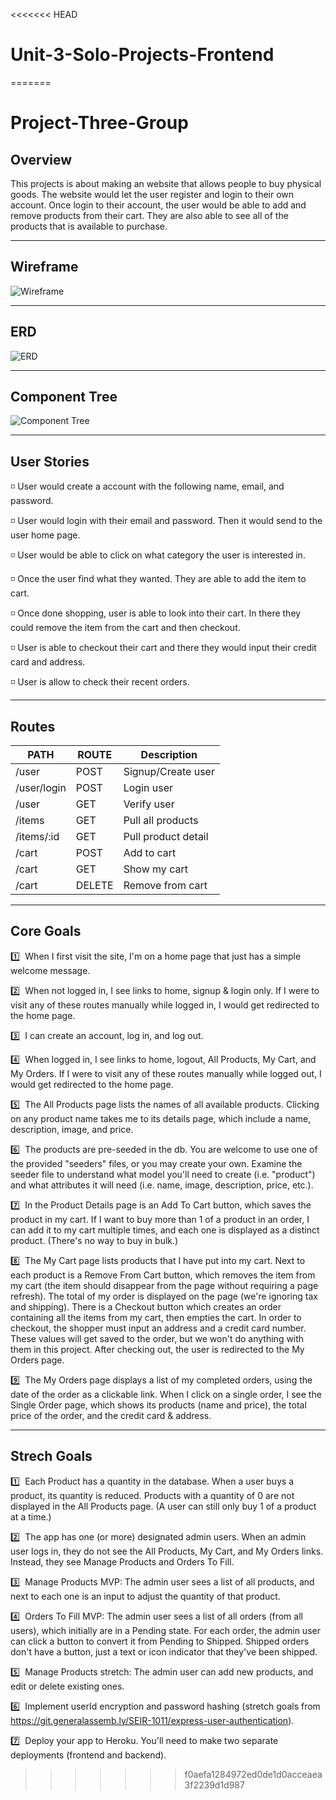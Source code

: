 <<<<<<< HEAD
# Unit-3-Solo-Projects-Frontend
=======
# Project-Three-Group

## Overview

This projects is about making an website that allows people to buy physical goods. The website would let the user register and login to their own account. Once login to their account, the user would be able to add and remove products from their cart. They are also able to see all of the products that is available to purchase. 

---

## Wireframe
![Wireframe](./images/wireframe.png)

---

## ERD
![ERD](./images/erd.png)

---

## Component Tree
![Component Tree](./images/comp-tree.png)

---

## User Stories

:white_medium_small_square: User would create a account with the following name, email, and password.

:white_medium_small_square: User would login with their email and password. Then it would send to the user home page. 

:white_medium_small_square: User would be able to click on what category the user is interested in. 

:white_medium_small_square: Once the user find what they wanted. They are able to add the item to cart. 

:white_medium_small_square: Once done shopping, user is able to look into their cart. In there they could remove the item from the cart and then checkout. 

:white_medium_small_square: User is able to checkout their cart and there they would input their credit card and address. 

:white_medium_small_square: User is allow to check their recent orders.

---

## Routes 
| PATH | ROUTE | Description |
| --- | --- | --- |
| /user | POST | Signup/Create user |
| /user/login | POST | Login user |
| /user | GET | Verify user |
| /items | GET | Pull all products |
| /items/:id | GET | Pull product detail |
| /cart | POST | Add to cart |
| /cart | GET | Show my cart |
| /cart | DELETE | Remove from cart |

---

## Core Goals 

:one:&nbsp; When I first visit the site, I'm on a home page that just has a simple welcome message.

:two:&nbsp; When not logged in, I see links to home, signup & login only. If I were to visit any of these routes manually while logged in, I would get redirected to the home page.

:three:&nbsp; I can create an account, log in, and log out.

:four:&nbsp; When logged in, I see links to home, logout, All Products, My Cart, and My Orders. If I were to visit any of these routes manually while logged out, I would get redirected to the home page.

:five:&nbsp; The All Products page lists the names of all available products. Clicking on any product name takes me to its details page, which include a name, description, image, and price.

:six:&nbsp; The products are pre-seeded in the db. You are welcome to use one of the provided "seeders" files, or you may create your own. Examine the seeder file to understand what model you'll need to create (i.e. "product") and what attributes it will need (i.e. name, image, description, price, etc.).

:seven:&nbsp; In the Product Details page is an Add To Cart button, which saves the product in my cart. If I want to buy more than 1 of a product in an order, I can add it to my cart multiple times, and each one is displayed as a distinct product. (There's no way to buy in bulk.)

:eight:&nbsp; The My Cart page lists products that I have put into my cart. Next to each product is a Remove From Cart button, which removes the item from my cart (the item should disappear from the page without requiring a page refresh). The total of my order is displayed on the page (we're ignoring tax and shipping). There is a Checkout button which creates an order containing all the items from my cart, then empties the cart. In order to checkout, the shopper must input an address and a credit card number. These values will get saved to the order, but we won't do anything with them in this project. After checking out, the user is redirected to the My Orders page.

:nine:&nbsp; The My Orders page displays a list of my completed orders, using the date of the order as a clickable link. When I click on a single order, I see the Single Order page, which shows its products (name and price), the total price of the order, and the credit card & address.

---

## Strech Goals

:one:&nbsp; Each Product has a quantity in the database. When a user buys a product, its quantity is reduced. Products with a quantity of 0 are not displayed in the All Products page. (A user can still only buy 1 of a product at a time.)

:two:&nbsp; The app has one (or more) designated admin users. When an admin user logs in, they do not see the All Products, My Cart, and My Orders links. Instead, they see Manage Products and Orders To Fill.

:three:&nbsp; Manage Products MVP: The admin user sees a list of all products, and next to each one is an input to adjust the quantity of that product.

:four:&nbsp; Orders To Fill MVP: The admin user sees a list of all orders (from all users), which initially are in a Pending state. For each order, the admin user can click a button to convert it from Pending to Shipped. Shipped orders don't have a button, just a text or icon indicator that they've been shipped.

:five:&nbsp; Manage Products stretch: The admin user can add new products, and edit or delete existing ones.

:six:&nbsp; Implement userId encryption and password hashing (stretch goals from https://git.generalassemb.ly/SEIR-1011/express-user-authentication).

:seven:&nbsp; Deploy your app to Heroku. You'll need to make two separate deployments (frontend and backend).
>>>>>>> f0aefa1284972ed0de1d0acceaea3f2239d1d987
